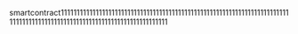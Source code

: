 smartcontract11111111111111111111111111111111111111111111111111111111111111111111111111111111111111111111111111111111111111111111111111
